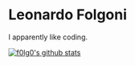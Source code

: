 # Leonardo Folgoni

I apparently like coding.

[![f0lg0's github stats](https://github-readme-stats.vercel.app/api?username=f0lg0&count_private=true&show_icons=true&theme=vue)](https://github.com/anuraghazra/github-readme-stats)
